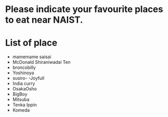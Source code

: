# Please indicate your favourite places to eat near NAIST.

# List of place
- mamemame saisai
- McDonald Shiraniwadai Ten
- broncobilly
- Yoshinoya
- susiro-
-Joyfull
- India curry
- OsakaOsho
- BigBoy
- Mitsuba
- Tenka Ippin
- Komeda
